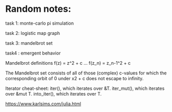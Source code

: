 # Random notes:

task 1: monte-carlo pi simulation

task 2: logistic map graph

task 3: mandelbrot set

task4 : emergent behavior

Mandelbrot definitions
f(z) = z^2 + c
...
f(z_n) = z_n-1^2 + c

The Mandelbrot set consists of all of those (complex) c-values for which the corresponding orbit of 0 under x2 + c does not escape to infinity.

Iterator cheat-sheet:
iter(), which iterates over &T.
iter_mut(), which iterates over &mut T.
into_iter(), which iterates over T.


https://www.karlsims.com/julia.html